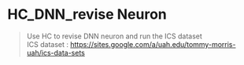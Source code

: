 # HC_DNN_revise Neuron
> Use HC to revise DNN neuron and run the ICS dataset  
> ICS dataset : https://sites.google.com/a/uah.edu/tommy-morris-uah/ics-data-sets

